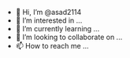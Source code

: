 - 👋 Hi, I’m @asad2114
- 👀 I’m interested in ...
- 🌱 I’m currently learning ...
- 💞️ I’m looking to collaborate on ...
- 📫 How to reach me ...

<!---
asad2114/asad2114 is a ✨ special ✨ repository because its `README.md` (this file) appears on your GitHub profile.
https://github.com/Noxturnix/Spammer-Grab/'
